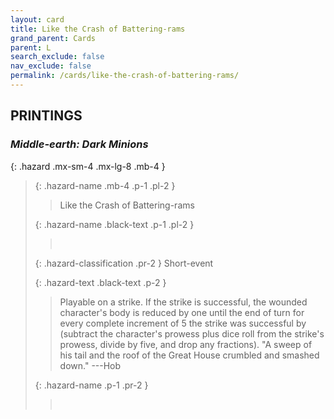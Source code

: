 ```yaml
---
layout: card
title: Like the Crash of Battering-rams
grand_parent: Cards
parent: L
search_exclude: false
nav_exclude: false
permalink: /cards/like-the-crash-of-battering-rams/
---
```


## PRINTINGS


### _Middle-earth: Dark Minions_

{: .hazard .mx-sm-4 .mx-lg-8 .mb-4 }
> {: .hazard-name .mb-4 .p-1 .pl-2 }
> > <div class="hazard-mp"></div>
> > <div class="card-name">Like the Crash of Battering-rams</div>
>
> {: .hazard-name .black-text .p-1 .pl-2 }
> > &nbsp;
>
> {: .hazard-classification .pr-2 }
> Short-event
>
> {: .hazard-text .black-text .p-2 }
> > Playable on a strike. If the strike is successful, the wounded character's body is reduced by one until the end of turn for every complete increment of 5 the strike was successful by (subtract the character's prowess plus dice roll from the strike's prowess, divide by five, and drop any fractions).   "A sweep of his tail and the roof of the Great House crumbled and smashed down." ---Hob 
>
> {: .hazard-name .p-1 .pr-2 }
> > <div class="card-shield"></div>
> > <div class="card-corruption">&nbsp;</div>
